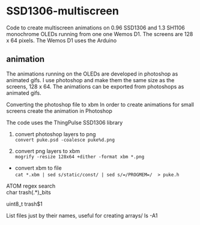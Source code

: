 # SSD1306-multiscreen

Code to create multiscreen animations on 0.96 SSD1306 and 1.3 SH1106 monochrome OLEDs running from one one Wemos D1. The screens are 128 x 64 pixels. The Wemos D1 uses the Arduino 

## animation
The animations running on the OLEDs are developed in photoshop as animated gifs. I use photoshop and make them the same size as the screens, 128 x 64. The animations can be exported from photoshops as animated gifs.

Converting the photoshop file to xbm 
In order to create animations for small screens create the animation in Photoshop

The code uses the ThingPulse SSD1306 library

1. convert photoshop layers to png  
`convert puke.psd -coalesce puke%d.png`

2. convert png layers to xbm  
`mogrify -resize 128x64 +dither -format xbm *.png`

- convert xbm to file  
`cat *.xbm | sed s/static/const/ | sed s/=/PROGMEM=/  > puke.h ` 



ATOM regex search\
char trash(.*)_bits

uint8_t trash$1

List files just by their names, useful for creating arrays/
ls -A1
